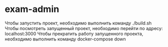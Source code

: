 # exam-admin
Чтобы запустить проект, необходимо выполнить команду ./build.sh
Чтобы посмотреть запущенный проект, необходимо перейти по адресу: localhost:3000
Чтобы прекратить работу запущенного проекта, необходимо выполнить команду docker-compose down
